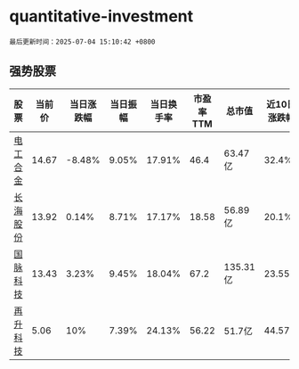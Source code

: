 # quantitative-investment

`最后更新时间：2025-07-04 15:10:42 +0800`

## 强势股票

|股票|当前价|当日涨跌幅|当日振幅|当日换手率|市盈率TTM|总市值|近10日涨跌幅|
|----|----|----|----|----|----|----|----|
|[电工合金](https://xueqiu.com/S/SZ300697)|14.67|-8.48%|9.05%|17.91%|46.4|63.47亿|32.4%|
|[长海股份](https://xueqiu.com/S/SZ300196)|13.92|0.14%|8.71%|17.17%|18.58|56.89亿|20.1%|
|[国脉科技](https://xueqiu.com/S/SZ002093)|13.43|3.23%|9.45%|18.04%|67.2|135.31亿|23.55%|
|[再升科技](https://xueqiu.com/S/SH603601)|5.06|10%|7.39%|24.13%|56.22|51.7亿|44.57%|
